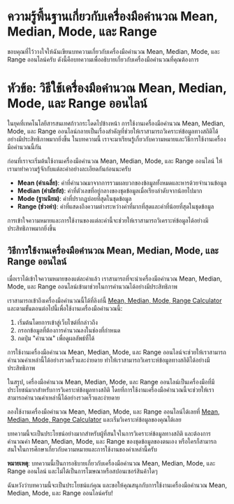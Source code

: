 ความรู้พื้นฐานเกี่ยวกับเครื่องมือคำนวณ Mean, Median, Mode, และ Range
====================================================================

ขอบคุณที่ไว้วางใจให้ฉันเขียนบทความเกี่ยวกับเครื่องมือคำนวณ Mean, Median, Mode, และ Range ออนไลน์ครับ ดังนี้คือบทความเพื่ออธิบายเกี่ยวกับเครื่องมือคำนวณที่คุณต้องการ

หัวข้อ: วิธีใช้เครื่องมือคำนวณ Mean, Median, Mode, และ Range ออนไลน์
====================================================================

ในยุคที่เทคโนโลยีสารสนเทศก้าวกระโดดไปข้างหน้า การใช้งานเครื่องมือคำนวณ Mean, Median, Mode, และ Range ออนไลน์กลายเป็นเรื่องสำคัญที่ช่วยให้เราสามารถวิเคราะห์ข้อมูลทางสถิติได้อย่างมีประสิทธิภาพมากยิ่งขึ้น ในบทความนี้ เราจะมาเรียนรู้เกี่ยวกับความหมายและวิธีการใช้งานเครื่องมือคำนวณนี้กัน

ก่อนที่เราจะเริ่มต้นใช้งานเครื่องมือคำนวณ Mean, Median, Mode, และ Range ออนไลน์ ให้เรามาทำความรู้จักกับแต่ละค่าอย่างละเอียดกันก่อนนะครับ

- **Mean (ค่าเฉลี่ย)**: ค่าที่คำนวณมาจากการรวมผลบวกของข้อมูลทั้งหมดและหารด้วยจำนวนข้อมูล
- **Median (ค่ามัธยัส)**: ค่าที่ตัวเลขที่อยู่กลางของชุดข้อมูลเมื่อเรียงลำดับจากน้อยไปมาก
- **Mode (ฐานนิยม)**: ค่าที่ปรากฏบ่อยที่สุดในชุดข้อมูล
- **Range (ช่วงค่า)**: ค่าที่แสดงถึงความต่างระหว่างค่าที่มากที่สุดและค่าที่น้อยที่สุดในชุดข้อมูล

การเข้าใจความหมายและการใช้งานของแต่ละค่านี้จะช่วยให้เราสามารถวิเคราะห์ข้อมูลได้อย่างมีประสิทธิภาพมากยิ่งขึ้น

วิธีการใช้งานเครื่องมือคำนวณ Mean, Median, Mode, และ Range ออนไลน์
------------------------------------------------------------------

เมื่อเราได้เข้าใจความหมายของแต่ละค่าแล้ว เราสามารถที่จะนำเครื่องมือคำนวณ Mean, Median, Mode, และ Range ออนไลน์เข้ามาช่วยในการคำนวณได้อย่างมีประสิทธิภาพ

เราสามารถเข้าถึงเครื่องมือคำนวณนี้ได้ที่ลิงก์นี้ [Mean, Median, Mode, Range Calculator](https://www.onlinecalculatorsfree.com/th/math/mean-median-mode-range-calculator.html) และตามขั้นตอนต่อไปนี้เพื่อใช้งานเครื่องมือคำนวณนี้:

1. เริ่มต้นโดยการเข้าสู่เว็บไซต์ที่กล่าวถึง
2. กรอกข้อมูลที่ต้องการคำนวณลงในช่องที่กำหนด
3. กดปุ่ม "คำนวณ" เพื่อดูผลลัพธ์ที่ได้

การใช้งานเครื่องมือคำนวณ Mean, Median, Mode, และ Range ออนไลน์จะช่วยให้เราสามารถคำนวณค่าเหล่านี้ได้อย่างรวดเร็วและง่ายดาย ทำให้เราสามารถวิเคราะห์ข้อมูลทางสถิติได้อย่างมีประสิทธิภาพ

ในสรุป, เครื่องมือคำนวณ Mean, Median, Mode, และ Range ออนไลน์เป็นเครื่องมือที่มีประโยชน์มากสำหรับการวิเคราะห์ข้อมูลทางสถิติ โดยที่การใช้งานเครื่องมือคำนวณนี้จะช่วยให้เราสามารถคำนวณค่าเหล่านี้ได้อย่างรวดเร็วและง่ายดาย

ลองใช้งานเครื่องมือคำนวณ Mean, Median, Mode, และ Range ออนไลน์ได้เลยที่ [Mean, Median, Mode, Range Calculator](https://www.onlinecalculatorsfree.com/th/math/mean-median-mode-range-calculator.html) และเริ่มวิเคราะห์ข้อมูลของคุณได้เลย

บทความนี้จะเป็นประโยชน์อย่างมากสำหรับผู้ที่สนใจในการวิเคราะห์ข้อมูลทางสถิติ และต้องการคำนวณค่า Mean, Median, Mode, และ Range ของชุดข้อมูลของตนเอง หรือใครก็สามารถสนใจในการศึกษาเกี่ยวกับความหมายและการใช้งานของค่าเหล่านี้ครับ

**หมายเหตุ**: บทความนี้เป็นการอธิบายเกี่ยวกับเครื่องมือคำนวณ Mean, Median, Mode, และ Range ออนไลน์ และไม่ได้เป็นการโฆษณาหรือสปอนเซอร์สินค้าใดๆ

ฉันหวังว่าบทความนี้จะเป็นประโยชน์แก่คุณ และขอให้คุณสนุกกับการใช้งานเครื่องมือคำนวณ Mean, Median, Mode, และ Range ออนไลน์ครับ!